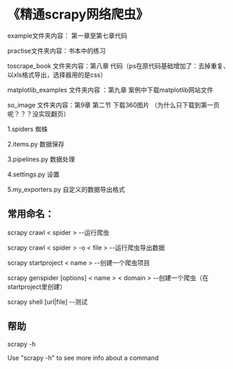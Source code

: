 # 《精通scrapy网络爬虫》 

example文件夹内容： 第一章至第七章代码

practise文件夹内容：书本中的练习

toscrape_book 文件夹内容：第八章 代码（ps在原代码基础增加了：去掉重复、以xls格式导出，选择器用的是css）

matplotlib_examples 文件夹内容 ：第九章 案例中下载matplotlib网站文件

so_image 文件夹内容：第9章 第二节 下载360图片 （为什么只下载到第一页呢？？？没实现翻页）

1.spiders 蜘蛛

2.items.py 数据保存

3.pipelines.py 数据处理

4.settings.py 设置

5.my_exporters.py 自定义的数据导出格式


## 常用命名：

scrapy crawl < spider > --运行爬虫
  
scrapy crawl < spider > -o < file > --运行爬虫导出数据

scrapy startproject < name > --创建一个爬虫项目
  
scrapy genspider [options] < name >  < domain > --创建一个爬虫（在startproject里创建）

scrapy shell [url|file] --测试

## 帮助

scrapy -h

Use "scrapy <command> -h" to see more info about a command
